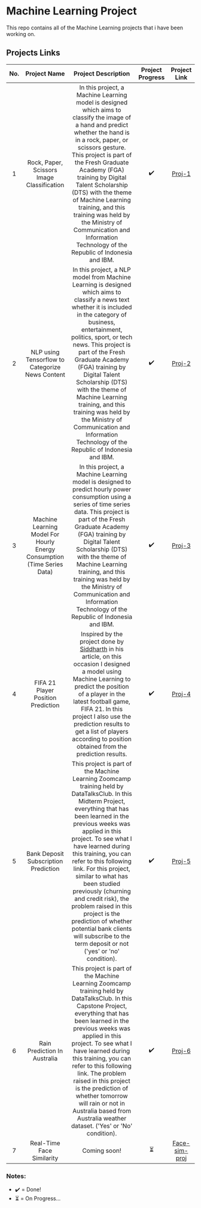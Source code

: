 # Machine Learning Project
This repo contains all of the Machine Learning projects that i have been working on.

## Projects Links
| No. | Project Name | Project Description | Project Progress | Project Link |
| :---: | :---: | :---: | :---: | :---: |
| 1 | Rock, Paper, Scissors Image Classification | In this project, a Machine Learning model is designed which aims to classify the image of a hand and predict whether the hand is in a rock, paper, or scissors gesture. This project is part of the Fresh Graduate Academy (FGA) training by Digital Talent Scholarship (DTS) with the theme of Machine Learning training, and this training was held by the Ministry of Communication and Information Technology of the Republic of Indonesia and IBM. | ✔️ | [Proj-1](https://github.com/madityarafip/My-Machine-Learning/tree/main/ML-Projects/RPS-Classification) |
| 2 | NLP using Tensorflow to Categorize News Content |In this project, a NLP model from Machine Learning is designed which aims to classify a news text whether it is included in the category of business, entertainment, politics, sport, or tech news. This project is part of the Fresh Graduate Academy (FGA) training by Digital Talent Scholarship (DTS) with the theme of Machine Learning training, and this training was held by the Ministry of Communication and Information Technology of the Republic of Indonesia and IBM. | ✔️ | [Proj-2](https://github.com/madityarafip/My-Machine-Learning/tree/main/ML-Projects/NLP-NewsContent) |
| 3 | Machine Learning Model For Hourly Energy Consumption (Time Series Data) | In this project, a Machine Learning model is designed to predict hourly power consumption using a series of time series data. This project is part of the Fresh Graduate Academy (FGA) training by Digital Talent Scholarship (DTS) with the theme of Machine Learning training, and this training was held by the Ministry of Communication and Information Technology of the Republic of Indonesia and IBM. | ✔️ | [Proj-3](https://github.com/madityarafip/My-Machine-Learning/tree/main/ML-Projects/Hourly-Energy-Consumption) |
| 4 | FIFA 21 Player Position Prediction | Inspired by the project done by [Siddharth](https:///www.analyticsvidhya.com/blog/2021/07/performing-multi-class-classification-on-fifa-dataset-using-keras/) in his article, on this occasion I designed a model using Machine Learning to predict the position of a player in the latest football game, FIFA 21. In this project I also use the prediction results to get a list of players according to position obtained from the prediction results. | ✔️ | [Proj-4](https://github.com/madityarafip/My-Machine-Learning/tree/main/ML-Projects/FIFA21-Player-Prediction) |
| 5 | Bank Deposit Subscription Prediction | This project is part of the Machine Learning Zoomcamp training held by DataTalksClub. In this Midterm Project, everything that has been learned in the previous weeks was applied in this project. To see what I have learned during this training, you can refer to this following link. For this project, similar to what has been studied previously (churning and credit risk), the problem raised in this project is the prediction of whether potential bank clients will subscribe to the term deposit or not ('yes' or 'no' condition). | ✔️ | [Proj-5](https://github.com/madityarafip/My-Machine-Learning/tree/main/ML-Zoomcamp/Midterm-Project-Week-7) | 
| 6 | Rain Prediction In Australia | This project is part of the Machine Learning Zoomcamp training held by DataTalksClub. In this Capstone Project, everything that has been learned in the previous weeks was applied in this project. To see what I have learned during this training, you can refer to this following link. The problem raised in this project is the prediction of whether tomorrow will rain or not in Australia based from Australia weather dataset. ('Yes' or 'No' condition). | ✔️ | [Proj-6](https://github.com/madityarafip/My-Machine-Learning/tree/main/ML-Zoomcamp/Capstone-Project-Week-12) |
| 7 | Real-Time Face Similarity | Coming soon! | ⏳ | [Face-sim-proj]() |

### Notes:
+ ✔️ = Done!
+ ⏳ = On Progress...
